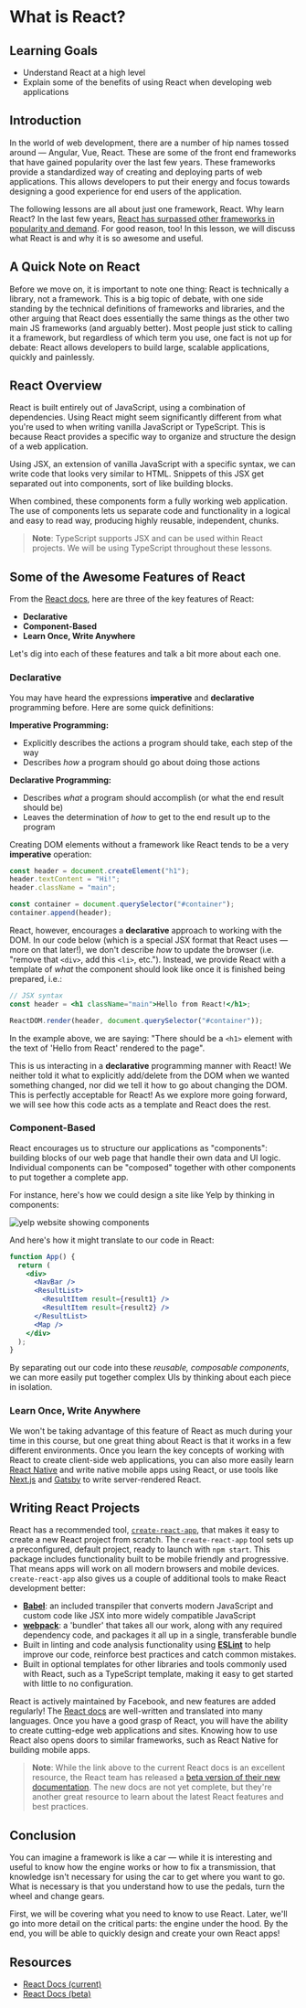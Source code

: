 # What is React?

## Learning Goals

- Understand React at a high level
- Explain some of the benefits of using React when developing web applications

## Introduction

In the world of web development, there are a number of hip names tossed around —
Angular, Vue, React. These are some of the front end frameworks that have gained
popularity over the last few years. These frameworks provide a standardized way
of creating and deploying parts of web applications. This allows developers to
put their energy and focus towards designing a good experience for end users of
the application.

The following lessons are all about just one framework, React. Why learn React?
In the last few years, [React has surpassed other frameworks in popularity and
demand][react popularity]. For good reason, too! In this lesson, we will discuss
what React is and why it is so awesome and useful.

[react popularity]:
  https://gist.github.com/tkrotoff/b1caa4c3a185629299ec234d2314e190

## A Quick Note on React

Before we move on, it is important to note one thing: React is technically a
library, not a framework. This is a big topic of debate, with one side standing
by the technical definitions of frameworks and libraries, and the other arguing
that React does essentially the same things as the other two main JS frameworks
(and arguably better). Most people just stick to calling it a framework, but
regardless of which term you use, one fact is not up for debate: React allows
developers to build large, scalable applications, quickly and painlessly.

## React Overview

React is built entirely out of JavaScript, using a combination of dependencies.
Using React might seem significantly different from what you're used to when
writing vanilla JavaScript or TypeScript. This is because React provides a specific 
way to organize and structure the design of a web application.

Using JSX, an extension of vanilla JavaScript with a specific syntax, we can
write code that looks very similar to HTML. Snippets of this JSX get separated
out into components, sort of like building blocks.

When combined, these components form a fully working web application. The use of
components lets us separate code and functionality in a logical and easy to read
way, producing highly reusable, independent, chunks.

> **Note**: TypeScript supports JSX and can be used within React projects. We will
> be using TypeScript throughout these lessons. 

## Some of the Awesome Features of React

From the [React docs][], here are three of the key features of React:

- **Declarative**
- **Component-Based**
- **Learn Once, Write Anywhere**

Let's dig into each of these features and talk a bit more about each one.

### Declarative

You may have heard the expressions **imperative** and **declarative**
programming before. Here are some quick definitions:

**Imperative Programming:**

- Explicitly describes the actions a program should take, each step of the way
- Describes _how_ a program should go about doing those actions

**Declarative Programming:**

- Describes _what_ a program should accomplish (or what the end result should
  be)
- Leaves the determination of _how_ to get to the end result up to the program

Creating DOM elements without a framework like React tends to be a very
**imperative** operation:

```js
const header = document.createElement("h1");
header.textContent = "Hi!";
header.className = "main";

const container = document.querySelector("#container");
container.append(header);
```

React, however, encourages a **declarative** approach to working with the DOM.
In our code below (which is a special JSX format that React uses — more on that
later!), we don't describe _how_ to update the browser (i.e. "remove that
`<div>`, add this `<li>`, etc."). Instead, we provide React with a template of
_what_ the component should look like once it is finished being prepared, i.e.:

```jsx
// JSX syntax
const header = <h1 className="main">Hello from React!</h1>;

ReactDOM.render(header, document.querySelector("#container"));
```

In the example above, we are saying: "There should be a `<h1>` element with the
text of 'Hello from React' rendered to the page".

This is us interacting in a **declarative** programming manner with React! We
neither told it what to explicitly add/delete from the DOM when we wanted
something changed, nor did we tell it how to go about changing the DOM. This is
perfectly acceptable for React! As we explore more going forward, we will see
how this code acts as a template and React does the rest.

### Component-Based

React encourages us to structure our applications as "components": building
blocks of our web page that handle their own data and UI logic. Individual
components can be "composed" together with other components to put together a
complete app.

For instance, here's how we could design a site like Yelp by thinking in
components:

![yelp website showing components](https://curriculum-content.s3.amazonaws.com/react/yelp-components.png)

And here's how it might translate to our code in React:

```jsx
function App() {
  return (
    <div>
      <NavBar />
      <ResultList>
        <ResultItem result={result1} />
        <ResultItem result={result2} />
      </ResultList>
      <Map />
    </div>
  );
}
```

By separating out our code into these _reusable, composable components_, we can
more easily put together complex UIs by thinking about each piece in isolation.

### Learn Once, Write Anywhere

We won't be taking advantage of this feature of React as much during your time
in this course, but one great thing about React is that it works in a few
different environments. Once you learn the key concepts of working with React to
create client-side web applications, you can also more easily learn [React
Native][react native] and write native mobile apps using React, or use tools
like [Next.js][next-js] and [Gatsby][gatsby-js] to write server-rendered React.

## Writing React Projects

React has a recommended tool, [`create-react-app`][create-react-app], that makes
it easy to create a new React project from scratch. The `create-react-app` tool
sets up a preconfigured, default project, ready to launch with `npm start`. This
package includes functionality built to be mobile friendly and progressive. That
means apps will work on all modern browsers and mobile devices.
`create-react-app` also gives us a couple of additional tools to make React
development better:

- [**Babel**][babel]: an included transpiler that converts modern JavaScript and
  custom code like JSX into more widely compatible JavaScript
- [**webpack**][webpack]: a 'bundler' that takes all our work, along with any
  required dependency code, and packages it all up in a single, transferable
  bundle
- Built in linting and code analysis functionality using [**ESLint**][eslint] to
  help improve our code, reinforce best practices and catch common mistakes.  
- Built in optional templates for other libraries and tools commonly used with React, 
  such as a TypeScript template, making it easy to get started with little to no 
  configuration.

React is actively maintained by Facebook, and new features are added regularly!
The [React docs](https://reactjs.org/) are well-written and translated into many
languages. Once you have a good grasp of React, you will have the ability to
create cutting-edge web applications and sites. Knowing how to use React also
opens doors to similar frameworks, such as React Native for building mobile
apps.

> **Note**: While the link above to the current React docs is an excellent
> resource, the React team has released a [beta version of their new
> documentation][beta docs]. The new docs are not yet complete, but they're
> another great resource to learn about the latest React features and best
> practices.

## Conclusion

You can imagine a framework is like a car — while it is interesting and useful
to know how the engine works or how to fix a transmission, that knowledge isn't
necessary for using the car to get where you want to go. What is necessary is
that you understand how to use the pedals, turn the wheel and change gears.

First, we will be covering what you need to know to use React. Later, we'll go
into more detail on the critical parts: the engine under the hood. By the end,
you will be able to quickly design and create your own React apps!

## Resources

- [React Docs (current)][react docs]
- [React Docs (beta)][beta docs]

[react docs]: https://reactjs.org/
[beta docs]: https://beta.reactjs.org/
[react native]: https://reactnative.dev/
[gatsby-js]: https://www.gatsbyjs.com/docs/
[next-js]: https://nextjs.org/
[create-react-app]: https://create-react-app.dev/
[babel]: https://babeljs.io/
[webpack]: https://webpack.js.org/
[eslint]: https://eslint.org/
